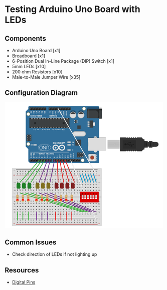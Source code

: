 # Testing Arduino Uno Board with LEDs

## Components
* Arduino Uno Board \[x1\]
* Breadboard \[x1\]
* 6-Position Dual In-Line Package (DIP) Switch \[x1\]
* 5mm LEDs \[x10\]
* 200 ohm Resistors \[x10\]
* Male-to-Male Jumper Wire \[x35\]

## Configuration Diagram
![Diagram of setup used to test Ardunio Uno](led.PNG "Diagram to test Ardunio Uno.")

## Common Issues
* Check direction of LEDs if not lighting up

## Resources
* [Digital Pins](https://docs.arduino.cc/learn/microcontrollers/digital-pins)